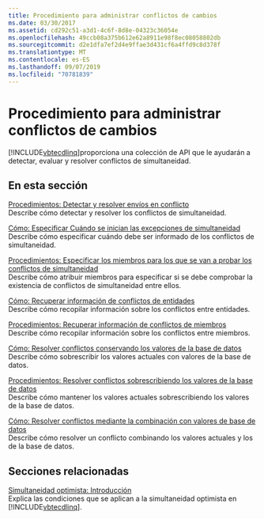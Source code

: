 ```yaml
---
title: Procedimiento para administrar conflictos de cambios
ms.date: 03/30/2017
ms.assetid: cd292c51-a3d1-4c6f-8d8e-04323c36054e
ms.openlocfilehash: 49ccb08a375b612e62a8911e98f8ec08058802db
ms.sourcegitcommit: d2e1dfa7ef2d4e9ffae3d431cf6a4ffd9c8d378f
ms.translationtype: MT
ms.contentlocale: es-ES
ms.lasthandoff: 09/07/2019
ms.locfileid: "70781839"
---
```

# <a name="how-to-manage-change-conflicts"></a>Procedimiento para administrar conflictos de cambios
[!INCLUDE[vbtecdlinq](../../../../../../includes/vbtecdlinq-md.md)]proporciona una colección de API que le ayudarán a detectar, evaluar y resolver conflictos de simultaneidad.  
  
## <a name="in-this-section"></a>En esta sección  
 [Procedimientos: Detectar y resolver envíos en conflicto](how-to-detect-and-resolve-conflicting-submissions.md)  
 Describe cómo detectar y resolver los conflictos de simultaneidad.  
  
 [Cómo: Especificar Cuándo se inician las excepciones de simultaneidad](how-to-specify-when-concurrency-exceptions-are-thrown.md)  
 Describe cómo especificar cuándo debe ser informado de los conflictos de simultaneidad.  
  
 [Procedimientos: Especificar los miembros para los que se van a probar los conflictos de simultaneidad](how-to-specify-which-members-are-tested-for-concurrency-conflicts.md)  
 Describe cómo atribuir miembros para especificar si se debe comprobar la existencia de conflictos de simultaneidad entre ellos.  
  
 [Cómo: Recuperar información de conflictos de entidades](how-to-retrieve-entity-conflict-information.md)  
 Describe cómo recopilar información sobre los conflictos entre entidades.  
  
 [Procedimientos: Recuperar información de conflictos de miembros](how-to-retrieve-member-conflict-information.md)  
 Describe cómo recopilar información sobre los conflictos entre miembros.  
  
 [Cómo: Resolver conflictos conservando los valores de la base de datos](how-to-resolve-conflicts-by-retaining-database-values.md)  
 Describe cómo sobrescribir los valores actuales con valores de la base de datos.  
  
 [Procedimientos: Resolver conflictos sobrescribiendo los valores de la base de datos](how-to-resolve-conflicts-by-overwriting-database-values.md)  
 Describe cómo mantener los valores actuales sobrescribiendo los valores de la base de datos.  
  
 [Cómo: Resolver conflictos mediante la combinación con valores de base de datos](how-to-resolve-conflicts-by-merging-with-database-values.md)  
 Describe cómo resolver un conflicto combinando los valores actuales y los de la base de datos.  
  
## <a name="related-sections"></a>Secciones relacionadas  
 [Simultaneidad optimista: Introducción](optimistic-concurrency-overview.md)  
 Explica las condiciones que se aplican a la simultaneidad optimista en [!INCLUDE[vbtecdlinq](../../../../../../includes/vbtecdlinq-md.md)].

